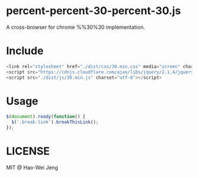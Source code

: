 # percent-percent-30-percent-30.js
A cross-browser for chrome %%30%30 implementation. 

Include
==
```javascript
<link rel="stylesheet" href="./dist/css/30.min.css" media="screen" charset="utf-8">
<script src="https://cdnjs.cloudflare.com/ajax/libs/jquery/2.1.4/jquery.min.js" charset="utf-8"></script>
<script src="./dist/js/30.min.js" charset="utf-8"></script>
```

Usage
==
```javascript
$(document).ready(function() {
  $('.break-link').breakThisLink();
});
```

LICENSE
==
MIT @ Hao-Wei Jeng
